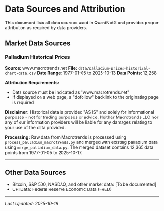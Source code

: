 # Data Sources and Attribution

This document lists all data sources used in QuantNetX and provides proper attribution as required by data providers.

## Market Data Sources

### Palladium Historical Prices

**Source:** www.macrotrends.net
**File:** `data/palladium-prices-historical-chart-data.csv`
**Date Range:** 1977-01-05 to 2025-10-13
**Data Points:** 12,258

**Attribution Requirements:**
- Data source must be indicated as "www.macrotrends.net"
- If displayed on a web page, a "dofollow" backlink to the originating page is required

**Disclaimer:**
Historical data is provided "AS IS" and solely for informational purposes - not for trading purposes or advice. Neither Macrotrends LLC nor any of our information providers will be liable for any damages relating to your use of the data provided.

**Processing:**
Raw data from Macrotrends is processed using `process_palladium_macrotrends.py` and merged with existing palladium data using `merge_palladium_data.py`. The merged dataset contains 12,365 data points from 1977-01-05 to 2025-10-17.

---

## Other Data Sources

- Bitcoin, S&P 500, NASDAQ, and other market data: [To be documented]
- CPI Data: Federal Reserve Economic Data (FRED)

---

*Last Updated: 2025-10-19*
